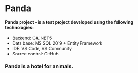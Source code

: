 # Panda

#### Panda project - is a test project developed using the following technologies:

- Backend: C#/.NET5
- Data base: MS SQL 2019 + Entity Framework
- IDE: VS Code, VS Community
- Source control: GitHub

### Panda is a hotel for animals.